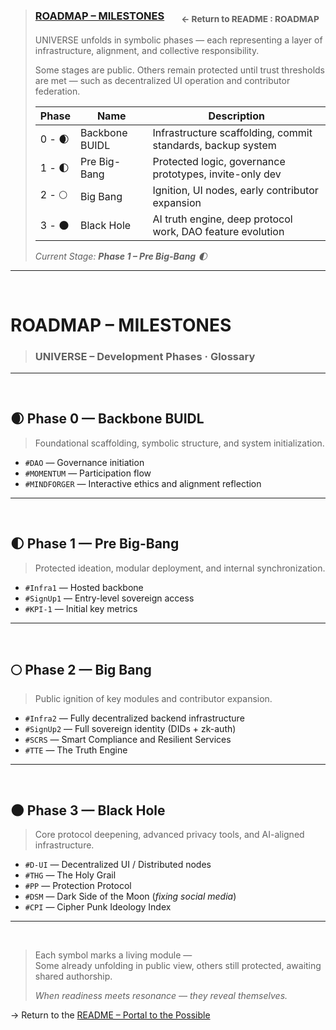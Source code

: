 >### [ROADMAP – MILESTONES](../README.md#intro-roadmap) &nbsp;&nbsp;&nbsp;&nbsp;&nbsp; <sub>← Return to README : ROADMAP</sub>  
>UNIVERSE unfolds in symbolic phases — each representing a layer of infrastructure, alignment, and collective responsibility.  
>
>Some stages are public. Others remain protected until trust thresholds are met — such as decentralized UI operation and contributor federation.  
>
>| Phase     | Name             | Description                                                        |
>|-----------|------------------|--------------------------------------------------------------------|
>| 0 - 🌒    | Backbone BUIDL   | Infrastructure scaffolding, commit standards, backup system        |
>| 1 - 🌓    | Pre Big-Bang     | Protected logic, governance prototypes, invite-only dev            |
>| 2 - 🌕    | Big Bang         | Ignition, UI nodes, early contributor expansion                    |
>| 3 - 🌑    | Black Hole       | AI truth engine, deep protocol work, DAO feature evolution         |
>
> _Current Stage: **Phase 1 – Pre Big-Bang** 🌓_

---

<br>


# ROADMAP – MILESTONES

> ### UNIVERSE – Development Phases · Glossary

---
<br>

## 🌒 Phase 0 — Backbone BUIDL  
>Foundational scaffolding, symbolic structure, and system initialization.

- `#DAO` — Governance initiation  
- `#MOMENTUM` — Participation flow  
- `#MINDFORGER` — Interactive ethics and alignment reflection

---

<br>

## 🌓 Phase 1 — Pre Big-Bang  
>Protected ideation, modular deployment, and internal synchronization.

- `#Infra1` — Hosted backbone  
- `#SignUp1` — Entry-level sovereign access  
- `#KPI-1` — Initial key metrics

---

<br>

## 🌕 Phase 2 — Big Bang  
>Public ignition of key modules and contributor expansion.  

- `#Infra2` — Fully decentralized backend infrastructure  
- `#SignUp2` — Full sovereign identity (DIDs + zk-auth)  
- `#SCRS` — Smart Compliance and Resilient Services  
- `#TTE` — The Truth Engine

---

<br>

## 🌑 Phase 3 — Black Hole  
>Core protocol deepening, advanced privacy tools, and AI-aligned infrastructure.

- `#D-UI` — Decentralized UI / Distributed nodes  
- `#THG` — The Holy Grail  
- `#PP` — Protection Protocol  
- `#DSM` — Dark Side of the Moon (*fixing social media*)  
- `#CPI` — Cipher Punk Ideology Index

---

<br>

>Each symbol marks a living module —  
>Some already unfolding in public view, others still protected, awaiting shared authorship.  
>
>_When readiness meets resonance — they reveal themselves._

→ Return to the [README – Portal to the Possible](../README.md#portal)
